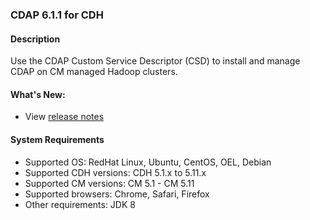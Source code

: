 ### CDAP 6.1.1 for CDH

#### Description

Use the CDAP Custom Service Descriptor (CSD) to install and manage CDAP on CM managed Hadoop clusters.

####  What's New:

* View [release notes](https://docs.cdap.io/cdap/6.1.1/en/reference-manual/release-notes.html#release-6-1-1)

#### System Requirements

* Supported OS: RedHat Linux, Ubuntu, CentOS, OEL, Debian
* Supported CDH versions: CDH 5.1.x to 5.11.x
* Supported CM versions: CM 5.1 - CM 5.11
* Supported browsers: Chrome, Safari, Firefox
* Other requirements: JDK 8
